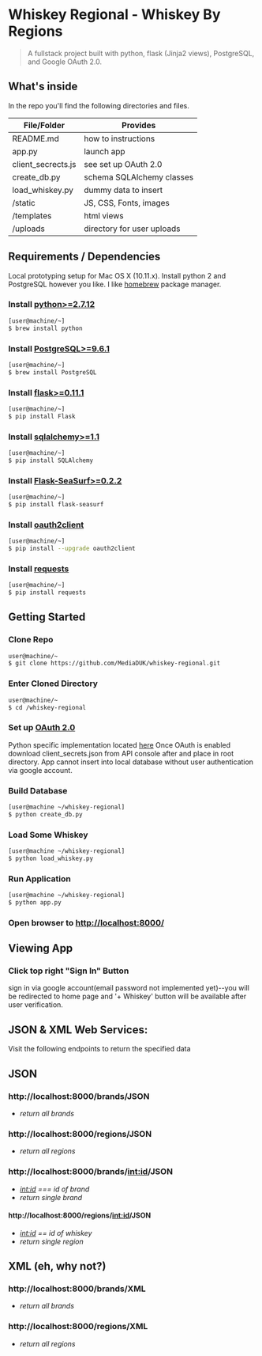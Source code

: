 # Whiskey Regional - Whiskey By Regions

> A fullstack project built with python, flask (Jinja2 views), PostgreSQL, and Google OAuth 2.0.

## What's inside

In the repo you'll find the following directories and files.

| File/Folder          | Provides                                       |
|----------------------|------------------------------------------------|
| README.md            | how to instructions                            |
| app.py               | launch app                                     |
| client_secrects.js   | see set up OAuth 2.0                           |
| create_db.py         | schema SQLAlchemy classes                      |
| load_whiskey.py      | dummy data to insert                           |
| /static              | JS, CSS, Fonts, images                         |
| /templates           | html views                                     |
| /uploads             | directory for user uploads                     |

## Requirements / Dependencies

Local prototyping setup for Mac OS X (10.11.x).
Install python 2 and PostgreSQL however you like.
I like [homebrew](http://brew.sh/) package manager.

### Install [python>=2.7.12](https://www.python.org/download/releases/2.7/)

```bash
[user@machine/~]
$ brew install python
```

### Install [PostgreSQL>=9.6.1](https://www.postgresql.org/docs/9.6/static/index.html)

```bash
[user@machine/~]
$ brew install PostgreSQL
```

### Install [flask>=0.11.1](http://flask.pocoo.org/docs/0.11/)

```bash
[user@machine/~]
$ pip install Flask
```

### Install [sqlalchemy>=1.1](http://docs.sqlalchemy.org/en/latest/intro.html)

```bash
[user@machine/~]
$ pip install SQLAlchemy
```

### Install [Flask-SeaSurf>=0.2.2](https://flask-seasurf.readthedocs.io/en/latest/)

```bash
[user@machine/~]
$ pip install flask-seasurf
```

### Install [oauth2client](https://github.com/google/oauth2client)

```bash
[user@machine/~]
$ pip install --upgrade oauth2client
```

### Install [requests](http://docs.python-requests.org/en/master/user/install/)

```bash
[user@machine/~]
$ pip install requests
```

## Getting Started

### Clone Repo

```bash
user@machine/~
$ git clone https://github.com/MediaDUK/whiskey-regional.git
```

### Enter Cloned Directory

```bash
user@machine/~
$ cd /whiskey-regional
```

### Set up [OAuth 2.0](https://support.google.com/googleapi/answer/6158849?hl=en&ref_topic=7013279)

Python specific implementation located [here](https://developers.google.com/api-client-library/python/guide/aaa_oauth)
Once OAuth is enabled download client_secrets.json from  API console after and
place in root directory. App cannot insert into local database without user
authentication via google account.

### Build Database

```bash
[user@machine ~/whiskey-regional]
$ python create_db.py
```

### Load Some Whiskey

```bash
[user@machine ~/whiskey-regional]
$ python load_whiskey.py
```

### Run Application

```bash
[user@machine ~/whiskey-regional]
$ python app.py
```

### Open browser to [http://localhost:8000/](http://localhost:8000/)

## Viewing App

### Click top right "Sign In" Button

sign in via google account(email password not implemented yet)--you will be redirected to home page and '+ Whiskey' button
will be available after user verification.

## JSON & XML Web Services:

Visit the following endpoints to return the specified data

## JSON

### http://localhost:8000/brands/JSON
* _return all brands_

### http://localhost:8000/regions/JSON
* _return all regions_

### http://localhost:8000/brands/<int:id>/JSON

* _<int:id> === id of brand_
* _return single brand_

#### http://localhost:8000/regions/<int:id>/JSON

* _<int:id> == id of whiskey_
* _return single region_

## XML (eh, why not?)

### http://localhost:8000/brands/XML

* _return all brands_

### http://localhost:8000/regions/XML

* _return all regions_

